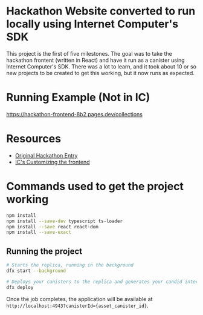 # Hackathon Website converted to run locally using Internet Computer's SDK
This project is the first of five milestones. The goal was to take the hackathon frontent (written in React) and have it run as a canister using Internet Computer's SDK. There was a lot to learn, and it took about 10 or so new projects to be created to get this working, but it now runs as expected.

# Running Example (Not in IC)
https://hackathon-frontend-8b2.pages.dev/collections

# Resources
- [Original Hackathon Entry](https://github.com/JoshuaFutcher/hackathon-frontend)
- [IC's Customizing the frontend](https://internetcomputer.org/docs/current/developer-docs/frontend/custom-frontend)

# Commands used to get the project working
```bash
npm install
npm install --save-dev typescript ts-loader
npm install --save react react-dom
npm install --save-exact
```

## Running the project
```bash
# Starts the replica, running in the background
dfx start --background

# Deploys your canisters to the replica and generates your candid interface
dfx deploy
```
Once the job completes, the application will be available at `http://localhost:4943?canisterId={asset_canister_id}`.
